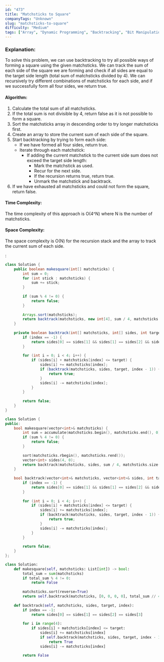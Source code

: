 ```yaml
---
id: "473"
title: "Matchsticks to Square"
companyTags: "Unknown"
slug: "matchsticks-to-square"
difficulty: "Medium"
tags: ["Array", "Dynamic Programming", "Backtracking", "Bit Manipulation", "Bitmask"]
---
```


### Explanation:
To solve this problem, we can use backtracking to try all possible ways of forming a square using the given matchsticks. We can track the sum of each side of the square we are forming and check if all sides are equal to the target side length (total sum of matchsticks divided by 4). We can recursively try different combinations of matchsticks for each side, and if we successfully form all four sides, we return true.

#### Algorithm:
1. Calculate the total sum of all matchsticks.
2. If the total sum is not divisible by 4, return false as it is not possible to form a square.
3. Sort the matchsticks array in descending order to try longer matchsticks first.
4. Create an array to store the current sum of each side of the square.
5. Start backtracking by trying to form each side:
   - If we have formed all four sides, return true.
   - Iterate through each matchstick:
     - If adding the current matchstick to the current side sum does not exceed the target side length:
       - Mark the matchstick as used.
       - Recur for the next side.
       - If the recursion returns true, return true.
       - Unmark the matchstick and backtrack.
6. If we have exhausted all matchsticks and could not form the square, return false.

#### Time Complexity:
The time complexity of this approach is O(4^N) where N is the number of matchsticks.

#### Space Complexity:
The space complexity is O(N) for the recursion stack and the array to track the current sum of each side.

:

```java
class Solution {
    public boolean makesquare(int[] matchsticks) {
        int sum = 0;
        for (int stick : matchsticks) {
            sum += stick;
        }
        
        if (sum % 4 != 0) {
            return false;
        }
        
        Arrays.sort(matchsticks);
        return backtrack(matchsticks, new int[4], sum / 4, matchsticks.length - 1);
    }
    
    private boolean backtrack(int[] matchsticks, int[] sides, int target, int index) {
        if (index == -1) {
            return sides[0] == sides[1] && sides[1] == sides[2] && sides[2] == sides[3];
        }
        
        for (int i = 0; i < 4; i++) {
            if (sides[i] + matchsticks[index] <= target) {
                sides[i] += matchsticks[index];
                if (backtrack(matchsticks, sides, target, index - 1)) {
                    return true;
                }
                sides[i] -= matchsticks[index];
            }
        }
        
        return false;
    }
}
```

```cpp
class Solution {
public:
    bool makesquare(vector<int>& matchsticks) {
        int sum = accumulate(matchsticks.begin(), matchsticks.end(), 0);
        if (sum % 4 != 0) {
            return false;
        }
        
        sort(matchsticks.rbegin(), matchsticks.rend());
        vector<int> sides(4, 0);
        return backtrack(matchsticks, sides, sum / 4, matchsticks.size() - 1);
    }
    
    bool backtrack(vector<int>& matchsticks, vector<int>& sides, int target, int index) {
        if (index == -1) {
            return sides[0] == sides[1] && sides[1] == sides[2] && sides[2] == sides[3];
        }
        
        for (int i = 0; i < 4; i++) {
            if (sides[i] + matchsticks[index] <= target) {
                sides[i] += matchsticks[index];
                if (backtrack(matchsticks, sides, target, index - 1)) {
                    return true;
                }
                sides[i] -= matchsticks[index];
            }
        }
        
        return false;
    }
};
```

```python
class Solution:
    def makesquare(self, matchsticks: List[int]) -> bool:
        total_sum = sum(matchsticks)
        if total_sum % 4 != 0:
            return False
        
        matchsticks.sort(reverse=True)
        return self.backtrack(matchsticks, [0, 0, 0, 0], total_sum // 4, len(matchsticks) - 1)
    
    def backtrack(self, matchsticks, sides, target, index):
        if index == -1:
            return sides[0] == sides[1] == sides[2] == sides[3]
        
        for i in range(4):
            if sides[i] + matchsticks[index] <= target:
                sides[i] += matchsticks[index]
                if self.backtrack(matchsticks, sides, target, index - 1):
                    return True
                sides[i] -= matchsticks[index]
        
        return False
```